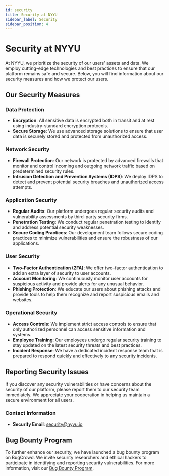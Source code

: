 ```yaml
---
id: security
title: Security at NYYU
sidebar_label: Security
sidebar_position: 4
---
```


# Security at NYYU

At NYYU, we prioritize the security of our users' assets and data. We employ cutting-edge technologies and best practices to ensure that our platform remains safe and secure. Below, you will find information about our security measures and how we protect our users.

## Our Security Measures

### Data Protection

- **Encryption**: All sensitive data is encrypted both in transit and at rest using industry-standard encryption protocols.
- **Secure Storage**: We use advanced storage solutions to ensure that user data is securely stored and protected from unauthorized access.

### Network Security

- **Firewall Protection**: Our network is protected by advanced firewalls that monitor and control incoming and outgoing network traffic based on predetermined security rules.
- **Intrusion Detection and Prevention Systems (IDPS)**: We deploy IDPS to detect and prevent potential security breaches and unauthorized access attempts.

### Application Security

- **Regular Audits**: Our platform undergoes regular security audits and vulnerability assessments by third-party security firms.
- **Penetration Testing**: We conduct regular penetration testing to identify and address potential security weaknesses.
- **Secure Coding Practices**: Our development team follows secure coding practices to minimize vulnerabilities and ensure the robustness of our applications.

### User Security

- **Two-Factor Authentication (2FA)**: We offer two-factor authentication to add an extra layer of security to user accounts.
- **Account Monitoring**: We continuously monitor user accounts for suspicious activity and provide alerts for any unusual behavior.
- **Phishing Protection**: We educate our users about phishing attacks and provide tools to help them recognize and report suspicious emails and websites.

### Operational Security

- **Access Controls**: We implement strict access controls to ensure that only authorized personnel can access sensitive information and systems.
- **Employee Training**: Our employees undergo regular security training to stay updated on the latest security threats and best practices.
- **Incident Response**: We have a dedicated incident response team that is prepared to respond quickly and effectively to any security incidents.

## Reporting Security Issues

If you discover any security vulnerabilities or have concerns about the security of our platform, please report them to our security team immediately. We appreciate your cooperation in helping us maintain a secure environment for all users.

### Contact Information

- **Security Email**: [security@nyyu.io](mailto:security@nyyu.io)
<!-- - **Whistleblower Hotline**: +1 646 921 4661 -->

## Bug Bounty Program

To further enhance our security, we have launched a bug bounty program on BugCrowd. We invite security researchers and ethical hackers to participate in identifying and reporting security vulnerabilities. For more information, visit our [Bug Bounty Program](https://nyyu.io/bug-bounty).